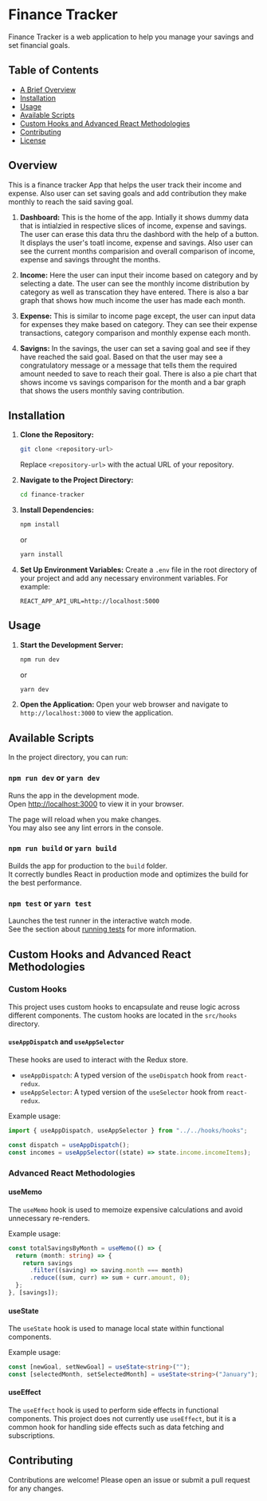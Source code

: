 # Finance Tracker

Finance Tracker is a web application to help you manage your savings and set financial goals.

## Table of Contents

- [A Brief Overview](#Overview)
- [Installation](#installation)
- [Usage](#usage)
- [Available Scripts](#available-scripts)
- [Custom Hooks and Advanced React Methodologies](#custom-hooks-and-advanced-react-methodologies)
- [Contributing](#contributing)
- [License](#license)

## Overview

This is a finance tracker App that helps the user track their income and expense. Also user can set saving goals and add contribution they make monthly to reach the said saving goal.

1. **Dashboard:**
   This is the home of the app. Intially it shows dummy data that is intialzied in respective slices of income, expense and savings. The user can erase this data thru the dashbord with the help of a button. It displays the user's toatl income, expense and savings. Also user can see the current months comparision and overall comparison of income, expense and savings throught the months.

2. **Income:**
   Here the user can input their income based on category and by selecting a date. The user can see the monthly income distribution by category as well as transcation they have entered. There is also a bar graph that shows how much income the user has made each month.

3. **Expense:**
   This is similar to income page except, the user can input data for expenses they make based on category. They can see their expense transactions, category comparison and monthly expense each month.

4. **Savigns:**
   In the savings, the user can set a saving goal and see if they have reached the said goal. Based on that the user may see a congratulatory message or a message that tells them the required amount needed to save to reach their goal. There is also a pie chart that shows income vs savings comparison for the month and a bar graph that shows the users monthly saving contribution.

## Installation

1. **Clone the Repository:**

   ```bash
   git clone <repository-url>
   ```

   Replace `<repository-url>` with the actual URL of your repository.

2. **Navigate to the Project Directory:**

   ```bash
   cd finance-tracker
   ```

3. **Install Dependencies:**

   ```bash
   npm install
   ```

   or

   ```bash
   yarn install
   ```

4. **Set Up Environment Variables:**
   Create a `.env` file in the root directory of your project and add any necessary environment variables. For example:
   ```env
   REACT_APP_API_URL=http://localhost:5000
   ```

## Usage

1. **Start the Development Server:**

   ```bash
   npm run dev
   ```

   or

   ```bash
   yarn dev
   ```

2. **Open the Application:**
   Open your web browser and navigate to `http://localhost:3000` to view the application.

## Available Scripts

In the project directory, you can run:

### `npm run dev` or `yarn dev`

Runs the app in the development mode.\
Open [http://localhost:3000](http://localhost:3000) to view it in your browser.

The page will reload when you make changes.\
You may also see any lint errors in the console.

### `npm run build` or `yarn build`

Builds the app for production to the `build` folder.\
It correctly bundles React in production mode and optimizes the build for the best performance.

### `npm test` or `yarn test`

Launches the test runner in the interactive watch mode.\
See the section about [running tests](https://facebook.github.io/create-react-app/docs/running-tests) for more information.

## Custom Hooks and Advanced React Methodologies

### Custom Hooks

This project uses custom hooks to encapsulate and reuse logic across different components. The custom hooks are located in the `src/hooks` directory.

#### `useAppDispatch` and `useAppSelector`

These hooks are used to interact with the Redux store.

- `useAppDispatch`: A typed version of the `useDispatch` hook from `react-redux`.
- `useAppSelector`: A typed version of the `useSelector` hook from `react-redux`.

Example usage:

```typescript
import { useAppDispatch, useAppSelector } from "../../hooks/hooks";

const dispatch = useAppDispatch();
const incomes = useAppSelector((state) => state.income.incomeItems);
```

### Advanced React Methodologies

#### useMemo

The `useMemo` hook is used to memoize expensive calculations and avoid unnecessary re-renders.

Example usage:

```typescript
const totalSavingsByMonth = useMemo(() => {
  return (month: string) => {
    return savings
      .filter((saving) => saving.month === month)
      .reduce((sum, curr) => sum + curr.amount, 0);
  };
}, [savings]);
```

#### useState

The `useState` hook is used to manage local state within functional components.

Example usage:

```typescript
const [newGoal, setNewGoal] = useState<string>("");
const [selectedMonth, setSelectedMonth] = useState<string>("January");
```

#### useEffect

The `useEffect` hook is used to perform side effects in functional components. This project does not currently use `useEffect`, but it is a common hook for handling side effects such as data fetching and subscriptions.

## Contributing

Contributions are welcome! Please open an issue or submit a pull request for any changes.
